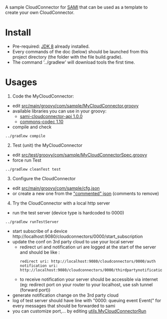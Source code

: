 A sample CloudConnector for [SAMI](https://www.samsungsami.io/) that can be used as a template to create your own CloudConnector. 

Install
=======

* Pre-required: [JDK 8](http://www.oracle.com/technetwork/java/javase/downloads/index.html) already installed. 
* Every commands of the doc (below) should be launched from this project directory (the folder with the file build.gradle).
* The command '../gradlew' will download tools the first time.

Usages
======

1. Code the MyCloudConnector:
  * edit [src/main/groovy/com/sample/MyCloudConnector.groovy](src/main/groovy/com/sample/MyCloudConnector.groovy)
  * available libraries you can use in your groovy:
    * [sami-cloudconnector-api 1.0.0](TODO)
    * [commons-codec 1.10](https://commons.apache.org/proper/commons-codec/archives/1.10/apidocs/index.html)
  * compile and check
  ```
  ../gradlew compile
  ```
2. Test (unit) the MyCloudConnector
  * edit [src/test/groovy/com/sample/MyCloudConnectorSpec.groovy](src/test/groovy/com/sample/MyCloudConnectorSpec.groovy)
  * force run Test
  ```
  ../gradlew cleanTest test
  ```
3. Configure the CloudConnector
  * edit [src/main/groovy/com/sample/cfg.json](src/main/groovy/com/sample/cfg.json)
  * or create a new one from the ["commented" json](src/main/groovy/com/sample/cfg.json.sample) (comments to remove)
4. Try the CloudConnector with a local http server
  * run the test server (device type is hardcoded to 0000)
  ```
  ../gradlew runTestServer
  ```
  * start subscribe of a device http://localhost:9080/cloudconnectors/0000/start_subscription
  * update the conf on 3rd party cloud to use your local server
    * redirect uri and notification uri are logged at the start of the server and should be like :
      ```
      redirect uri: http://localhost:9080/cloudconnectors/0000/auth
      notification uri: http://localhost:9080/cloudconnectors/0000/thirdpartynotifications
      ```
    * to receive notification your server should be accessible via internet (eg: redirect port on your router to your localhost, use ssh tunnel (forward port))
  * generate notification change on the 3rd party cloud
  * log of test server should have line with "0000: queuing event Event(" for every messages that should be forwarded to sami
  * you can customize port,... by editing [utils.MyCloudConnectorRun](src/test/groovy/utils/MyCloudConnectorRun.groovy)
